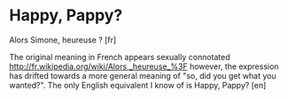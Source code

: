 Happy, Pappy?
===

Alors Simone, heureuse ? [fr] 

The original meaning in French appears sexually connotated
http://fr.wikipedia.org/wiki/Alors,_heureuse_%3F
however, the expression has drifted towards a more general meaning of "so, did you get what you wanted?". The only English equivalent I know of is Happy, Pappy? [en]
